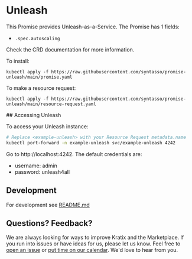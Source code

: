 # Unleash

This Promise provides Unleash-as-a-Service. The Promise has 1 fields:
* `.spec.autoscaling`

Check the CRD documentation for more information.


To install:
```
kubectl apply -f https://raw.githubusercontent.com/syntasso/promise-unleash/main/promise.yaml
```

To make a resource request:
```
kubectl apply -f https://raw.githubusercontent.com/syntasso/promise-unleash/main/resource-request.yaml
```

## Accessing Unleash

To access your Unleash instance:

```bash
# Replace <example-unleash> with your Resource Request metadata.name
kubectl port-forward -n example-unleash svc/example-unleash 4242
```

Go to http://localhost:4242. The default credentials are:

* username: admin
* password: unleash4all

## Development

For development see [README.md](./internal/README.md)

## Questions? Feedback?

We are always looking for ways to improve Kratix and the Marketplace. If you
run into issues or have ideas for us, please let us know. Feel free to [open an
issue](https://github.com/syntasso/kratix-marketplace/issues/new/choose) or
[put time on our calendar](https://www.syntasso.io/contact-us). We'd love to
hear from you.
